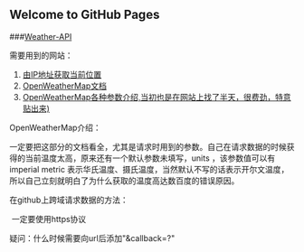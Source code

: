 ## Welcome to GitHub Pages
###[Weather-API](https://younguei.github.io/Weather-API/weather.html)

需要用到的网站：

1. [由IP地址获取当前位置](http://freegeoip.net/?q=45.63.31.5)
2. [OpenWeatherMap文档](http://openweathermap.org/current)
3. [OpenWeatherMap各种参数介绍,当初也是在网站上找了半天，很费劲，特意贴出来)](http://openweathermap.org/weather-conditions)

OpenWeatherMap介绍：

​	一定要把这部分的文档看全，尤其是请求时用到的参数。自己在请求数据的时候获得的当前温度太高，原来还有一个默认参数未填写，units ，该参数值可以有imperial metric 表示华氏温度、摄氏温度，当然默认不写的话表示开尔文温度，所以自己立刻就明白了为什么获取的温度高达数百度的错误原因。

在github上跨域请求数据的方法：

​	一定要使用https协议

疑问：什么时候需要向url后添加"&callback=?"
